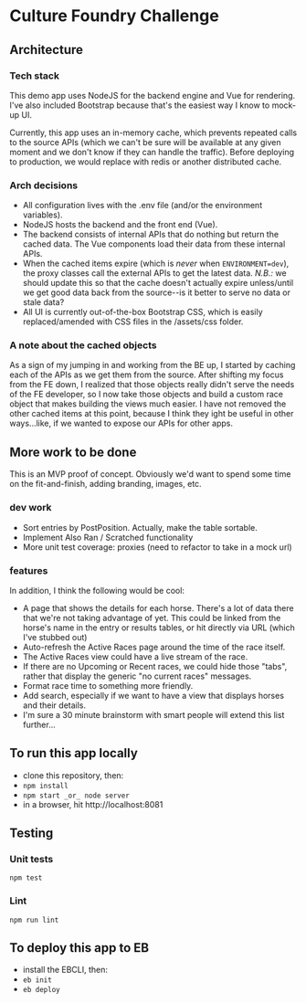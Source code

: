 # Culture Foundry Challenge

## Architecture
### Tech stack
This demo app uses NodeJS for the backend engine and Vue for rendering. I've also included Bootstrap because that's the easiest way I know to mock-up UI.

Currently, this app uses an in-memory cache, which prevents repeated calls to the source APIs (which we can't be sure will be available at any given moment and we don't know if they can handle the traffic). Before deploying to production, we  would replace with redis or another distributed cache.

### Arch decisions
- All configuration lives with the .env file (and/or the environment variables).
- NodeJS hosts the backend and the front end (Vue).
- The backend consists of internal APIs that do nothing but return the cached data. The Vue components load their data from these internal APIs.
- When the cached items expire (which is *never* when ```ENVIRONMENT=dev```), the proxy classes call the external APIs to get the latest data. _N.B.:_ we should update this so that the cache doesn't actually expire unless/until we get good data back from the source--is it better to serve no data or stale data?
- All UI is currently out-of-the-box Bootstrap CSS, which is easily replaced/amended with CSS files in the /assets/css folder.

### A note about the cached objects
As a sign of my jumping in and working from the BE up, I started by caching each of the APIs as we get them from the source. After shifting my focus from the FE down, I realized that those objects really didn't serve the needs of the FE developer, so I now take those objects and build a custom race object that makes building the views much easier. I have not removed the other cached items at this point, because I think they ight be useful in other ways...like, if we wanted to expose our APIs for other apps.

## More work to be done
This is an MVP proof of concept. Obviously we'd want to spend some time on the fit-and-finish, adding branding, images, etc.
### dev work
- Sort entries by PostPosition. Actually, make the table sortable.
- Implement Also Ran / Scratched functionality
- More unit test coverage: proxies (need to refactor to take in a mock url)

### features
In addition, I think the following would be cool:
- A page that shows the details for each horse. There's a lot of data there that we're not taking advantage of yet. This could be linked from the horse's name in the entry or results tables, or hit directly via URL (which I've stubbed out)
- Auto-refresh the Active Races page around the time of the race itself.
- The Active Races view could have a live stream of the race.
- If there are no Upcoming or Recent races, we could hide those "tabs", rather that display the generic "no current races" messages.
- Format race time to something more friendly.
- Add search, especially if we want to have a view that displays horses and their details.
- I'm sure a 30 minute brainstorm with smart people will extend this list further...

## To run this app locally
- clone this repository, then:
- ```npm install```
- ```npm start _or_ node server```
- in a browser, hit http://localhost:8081

## Testing
### Unit tests
```npm test```

### Lint
```npm run lint```

## To deploy this app to EB
- install the EBCLI, then:
- ```eb init```
- ```eb deploy```

